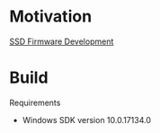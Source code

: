 # Motivation
[SSD Firmware Development](https://phandinhlan.medium.com/lets-talk-introduction-19d218b2f3ac)

# Build

Requirements
* Windows SDK version 10.0.17134.0
